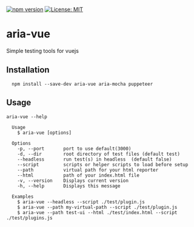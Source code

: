 [![npm version](https://badge.fury.io/js/aria-vue.svg)](https://www.npmjs.com/package/aria-vue)
[![License: MIT](https://img.shields.io/badge/license-MIT-blue.svg)](https://opensource.org/licenses/MIT)

# aria-vue
Simple testing tools for vuejs

Installation
------------
  ```
    npm install --save-dev aria-vue aria-mocha puppeteer
  ```

Usage
------------
```
aria-vue --help

  Usage
    $ aria-vue [options]

  Options
    -p, --port       port to use default(3000)
    -d, --dir        root directory of test files (default test)
    --headless       run test(s) in headless  (default false)
    --script         scripts or helper scripts to load before setup
    --path           virtual path for your html reporter
    --html           path of your index.html file
    -v, --version    Displays current version
    -h, --help       Displays this message

  Examples
    $ aria-vue --headless --script ./test/plugin.js
    $ aria-vue --path my-virtual-path --script ./test/plugin.js
    $ aria-vue --path test-ui --html ./test/index.html --script ./test/plugins.js
```